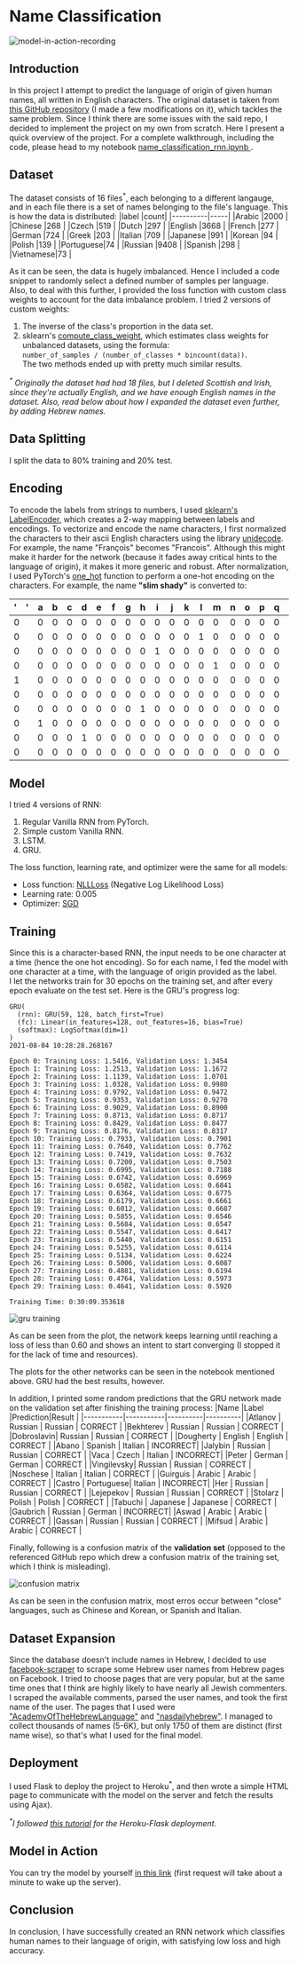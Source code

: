 # Name Classification

![model-in-action-recording](https://user-images.githubusercontent.com/78589884/128915771-16de63f8-dfa2-44df-8c52-e139a0ca900a.gif)

## Introduction

In this project I attempt to predict the language of origin of given human names, all written in English characters.
The original dataset is taken from [this GitHub repository](https://github.com/spro/practical-pytorch/tree/master/data/names) (I made a few modifications on it), which tackles the same problem. Since I think there are some issues with the said repo, I decided to implement the project on my own from scratch.
Here I present a quick overview of the project. For a complete walkthrough, including the code, please head to my notebook [name_classification_rnn.ipynb ](https://github.com/masalha-alaa/name-classification-pytorch/blob/master/name_classification_rnn.ipynb).

## Dataset
The dataset consists of 16 files<sup>*</sup>, each belonging to a different langauge, and in each file there is a set of names belonging to the file's language.
This is how the data is distributed:
|label     |count|
|----------|-----|
|Arabic    |2000 |
|Chinese   |268  |
|Czech     |519  |
|Dutch     |297  |
|English   |3668 |
|French    |277  |
|German    |724  |
|Greek     |203  |
|Italian   |709  |
|Japanese  |991  |
|Korean    |94   |
|Polish    |139  |
|Portuguese|74   |
|Russian   |9408 |
|Spanish   |298  |
|Vietnamese|73   |

As it can be seen, the data is hugely imbalanced. Hence I included a code snippet to randomly select a defined number of samples per language. Also, to deal with this further, I provided the loss function with custom class weights to account for the data imbalance problem. I tried 2 versions of custom weights:
1. The inverse of the class's proportion in the data set.
2. sklearn's [compute_class_weight](https://scikit-learn.org/stable/modules/generated/sklearn.utils.class_weight.compute_class_weight.html), which estimates class weights for unbalanced datasets, using the formula:  
`number_of_samples / (number_of_classes * bincount(data))`.  
The two methods ended up with pretty much similar results.

_<sup>*</sup> Originally the dataset had had 18 files, but I deleted Scottish and Irish, since they're actually English, and we have enough English names in the dataset. Also, read below about how I expanded the dataset even further, by adding Hebrew names._

## Data Splitting
I split the data to 80% training and 20% test.

## Encoding
To encode the labels from strings to numbers, I used [sklearn's LabelEncoder](https://scikit-learn.org/stable/modules/generated/sklearn.preprocessing.LabelEncoder.html), which creates a 2-way mapping between labels and encodings.
To vectorize and encode the name characters, I first normalized the characters to their ascii English characters using the library [unidecode](https://pypi.org/project/Unidecode/). For example, the name "François" becomes "Francois". Although this might make it harder for the network (because it fades away critical hints to the language of origin), it makes it more generic and robust. After normalization, I used PyTorch's [one_hot](https://pytorch.org/docs/stable/generated/torch.nn.functional.one_hot.html#torch.nn.functional.one_hot) function to perform a one-hot encoding on the characters. For example, the name **"slim shady"** is converted to:

|' '|a  |b  |c  |d  |e  |f  |g  |h  |i  |j  |k  |l  |m  |n  |o  |p  |q  |r  |s  |t  |u  |v  |w  |x  |y  |z  |
|---|---|---|---|---|---|---|---|---|---|---|---|---|---|---|---|---|---|---|---|---|---|---|---|---|---|---|
|0  | 0 | 0 | 0 | 0 | 0 | 0 | 0 | 0 | 0 | 0 | 0 | 0 | 0 | 0 | 0 | 0 | 0 | 0 | 1 | 0 | 0 | 0 | 0 | 0 | 0 | 0 |
|0  | 0 | 0 | 0 | 0 | 0 | 0 | 0 | 0 | 0 | 0 | 0 | 1 | 0 | 0 | 0 | 0 | 0 | 0 | 0 | 0 | 0 | 0 | 0 | 0 | 0 | 0 |
|0  | 0 | 0 | 0 | 0 | 0 | 0 | 0 | 0 | 1 | 0 | 0 | 0 | 0 | 0 | 0 | 0 | 0 | 0 | 0 | 0 | 0 | 0 | 0 | 0 | 0 | 0 |
|0  | 0 | 0 | 0 | 0 | 0 | 0 | 0 | 0 | 0 | 0 | 0 | 0 | 1 | 0 | 0 | 0 | 0 | 0 | 0 | 0 | 0 | 0 | 0 | 0 | 0 | 0 |
|1  | 0 | 0 | 0 | 0 | 0 | 0 | 0 | 0 | 0 | 0 | 0 | 0 | 0 | 0 | 0 | 0 | 0 | 0 | 0 | 0 | 0 | 0 | 0 | 0 | 0 | 0 |
|0  | 0 | 0 | 0 | 0 | 0 | 0 | 0 | 0 | 0 | 0 | 0 | 0 | 0 | 0 | 0 | 0 | 0 | 0 | 1 | 0 | 0 | 0 | 0 | 0 | 0 | 0 |
|0  | 0 | 0 | 0 | 0 | 0 | 0 | 0 | 1 | 0 | 0 | 0 | 0 | 0 | 0 | 0 | 0 | 0 | 0 | 0 | 0 | 0 | 0 | 0 | 0 | 0 | 0 |
|0  | 1 | 0 | 0 | 0 | 0 | 0 | 0 | 0 | 0 | 0 | 0 | 0 | 0 | 0 | 0 | 0 | 0 | 0 | 0 | 0 | 0 | 0 | 0 | 0 | 0 | 0 |
|0  | 0 | 0 | 0 | 1 | 0 | 0 | 0 | 0 | 0 | 0 | 0 | 0 | 0 | 0 | 0 | 0 | 0 | 0 | 0 | 0 | 0 | 0 | 0 | 0 | 0 | 0 |
|0  | 0 | 0 | 0 | 0 | 0 | 0 | 0 | 0 | 0 | 0 | 0 | 0 | 0 | 0 | 0 | 0 | 0 | 0 | 0 | 0 | 0 | 0 | 0 | 0 | 1 | 0 |


## Model
I tried 4 versions of RNN:
1. Regular Vanilla RNN from PyTorch.
2. Simple custom Vanilla RNN.
3. LSTM.
4. GRU.

The loss function, learning rate, and optimizer were the same for all models:
* Loss function: [NLLLoss](https://pytorch.org/docs/stable/generated/torch.nn.NLLLoss.html) (Negative Log Likelihood Loss)
* Learning rate: 0.005
* Optimizer: [SGD](https://pytorch.org/docs/stable/generated/torch.optim.SGD.html)

## Training
Since this is a character-based RNN, the input needs to be one character at a time (hence the one hot encoding). So for each name, I fed the model with one character at a time, with the language of origin provided as the label.  
I let the networks train for 30 epochs on the training set, and after every epoch evaluate on the test set. Here is the GRU's progress log:

```
GRU(
  (rnn): GRU(59, 128, batch_first=True)
  (fc): Linear(in_features=128, out_features=16, bias=True)
  (softmax): LogSoftmax(dim=1)
)
2021-08-04 10:28:28.268167

Epoch 0: Training Loss: 1.5416, Validation Loss: 1.3454
Epoch 1: Training Loss: 1.2513, Validation Loss: 1.1672
Epoch 2: Training Loss: 1.1139, Validation Loss: 1.0701
Epoch 3: Training Loss: 1.0328, Validation Loss: 0.9980
Epoch 4: Training Loss: 0.9792, Validation Loss: 0.9472
Epoch 5: Training Loss: 0.9353, Validation Loss: 0.9270
Epoch 6: Training Loss: 0.9029, Validation Loss: 0.8900
Epoch 7: Training Loss: 0.8713, Validation Loss: 0.8717
Epoch 8: Training Loss: 0.8429, Validation Loss: 0.8477
Epoch 9: Training Loss: 0.8176, Validation Loss: 0.8317
Epoch 10: Training Loss: 0.7933, Validation Loss: 0.7901
Epoch 11: Training Loss: 0.7640, Validation Loss: 0.7762
Epoch 12: Training Loss: 0.7419, Validation Loss: 0.7632
Epoch 13: Training Loss: 0.7200, Validation Loss: 0.7503
Epoch 14: Training Loss: 0.6995, Validation Loss: 0.7188
Epoch 15: Training Loss: 0.6742, Validation Loss: 0.6969
Epoch 16: Training Loss: 0.6582, Validation Loss: 0.6841
Epoch 17: Training Loss: 0.6364, Validation Loss: 0.6775
Epoch 18: Training Loss: 0.6179, Validation Loss: 0.6661
Epoch 19: Training Loss: 0.6012, Validation Loss: 0.6687
Epoch 20: Training Loss: 0.5855, Validation Loss: 0.6546
Epoch 21: Training Loss: 0.5684, Validation Loss: 0.6547
Epoch 22: Training Loss: 0.5547, Validation Loss: 0.6417
Epoch 23: Training Loss: 0.5440, Validation Loss: 0.6151
Epoch 24: Training Loss: 0.5255, Validation Loss: 0.6114
Epoch 25: Training Loss: 0.5134, Validation Loss: 0.6224
Epoch 26: Training Loss: 0.5006, Validation Loss: 0.6087
Epoch 27: Training Loss: 0.4881, Validation Loss: 0.6194
Epoch 28: Training Loss: 0.4764, Validation Loss: 0.5973
Epoch 29: Training Loss: 0.4641, Validation Loss: 0.5920

Training Time: 0:30:09.353618
```
![gru training](https://user-images.githubusercontent.com/78589884/128221368-b753cd28-e299-44ee-869c-c0b1904a63d5.png)

As can be seen from the plot, the network keeps learning until reaching a loss of less than 0.60 and shows an intent to start converging (I stopped it for the lack of time and resources).

The plots for the other networks can be seen in the notebook mentioned above. GRU had the best results, however.

In addition, I printed some random predictions that the GRU network made on the validation set after finishing the training process:
|Name       |Label      |Prediction|Result    |
|-----------|-----------|----------|----------|
|Atlanov    | Russian   | Russian  | CORRECT  |
|Bekhterev  | Russian   | Russian  | CORRECT  |
|Dobroslavin| Russian   | Russian  | CORRECT  |
|Dougherty  | English   | English  | CORRECT  |
|Abano      | Spanish   | Italian  | INCORRECT|
|Jalybin    | Russian   | Russian  | CORRECT  |
|Vaca       | Czech     | Italian  | INCORRECT|
|Peter      | German    | German   | CORRECT  |
|Vingilevsky| Russian   | Russian  | CORRECT  |
|Noschese   | Italian   | Italian  | CORRECT  |
|Guirguis   | Arabic    | Arabic   | CORRECT  |
|Castro     | Portuguese| Italian  | INCORRECT|
|Her        | Russian   | Russian  | CORRECT  |
|Lejepekov  | Russian   | Russian  | CORRECT  |
|Stolarz    | Polish    | Polish   | CORRECT  |
|Tabuchi    | Japanese  | Japanese | CORRECT  |
|Gaubrich   | Russian   | German   | INCORRECT|
|Aswad      | Arabic    | Arabic   | CORRECT  |
|Gassan     | Russian   | Russian  | CORRECT  |
|Mifsud     | Arabic    | Arabic   | CORRECT  |

Finally, following is a confusion matrix of the **validation set** (opposed to the referenced GitHub repo which drew a confusion matrix of the training set, which I think is misleading).

![confusion matrix](https://user-images.githubusercontent.com/78589884/128222646-d8ee66cc-107b-4d41-8c0c-ff650486b323.png)

As can be seen in the confusion matrix, most erros occur between "close" languages, such as Chinese and Korean, or Spanish and Italian.

## Dataset Expansion
Since the database doesn't include names in Hebrew, I decided to use [facebook-scraper](https://github.com/kevinzg/facebook-scraper) to scrape some Hebrew user names from Hebrew pages on Facebook. I tried to choose pages that are very popular, but at the same time ones that I think are highly likely to have nearly all Jewish commenters. I scraped the available comments, parsed the user names, and took the first name of the user. The pages that I used were ["AcademyOfTheHebrewLanguage"](https://www.facebook.com/AcademyOfTheHebrewLanguage/) and ["nasdailyhebrew"](https://www.facebook.com/nasdailyhebrew). I managed to collect thousands of names (5-6K), but only 1750 of them are distinct (first name wise), so that's what I used for the final model.

## Deployment
I used Flask to deploy the project to Heroku<sup>*</sup>, and then wrote a simple HTML page to communicate with the model on the server and fetch the results using Ajax).

_<sup>*</sup>I followed [this tutorial](https://www.youtube.com/watch?v=bA7-DEtYCNM&list=LL&index=10) for the Heroku-Flask deployment._

## Model in Action
You can try the model by yourself [in this link](https://name-classification.herokuapp.com/) (first request will take about a minute to wake up the server).

## Conclusion
In conclusion, I have successfully created an RNN network which classifies human names to their language of origin, with satisfying low loss and high accuracy.
